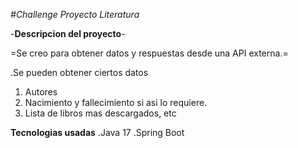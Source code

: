 <em>#_*Challenge Proyecto Literatura*_</em>

-**Descripcion del proyecto**-

=Se creo para obtener datos y respuestas desde una API externa.=

.Se pueden obtener ciertos datos
1. Autores
2. Nacimiento y fallecimiento si asi lo requiere.
3. Lista de libros mas descargados, etc

**Tecnologias usadas**
.Java 17
.Spring Boot
